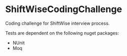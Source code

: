 # ShiftWiseCodingChallenge
Coding challenge for ShiftWise interview process.

Tests are dependent on the following nuget packages:
* NUnit
* Moq
